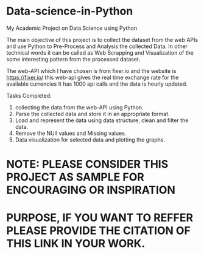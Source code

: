 # Data-science-in-Python
My Academic Project on Data Science using Python 

The main objective of this project is to collect the dataset from the web APIs
and use Python to Pre-Process and Analysis the collected Data. In other technical
words it can be called as Web Scrapping and Visualization of the some interesting
pattern from the processed dataset.

The web-API which I have chosen is from fixer.io and the website is https://fixer.io/
this web-api gives the real time exchange rate for the available currencies
It has 1000 api calls and the data is hourly updated.

Tasks Completed:
1. collecting the data from the web-API using Python. 
2. Parse the collected data and store it in an appropriate format.
3. Load and represent the data using data structure, clean and filter the data.
4. Remove the NUll values and Missing values.
5. Data visualization for selected data and plotting the graphs.

# NOTE: PLEASE CONSIDER THIS PROJECT AS SAMPLE FOR ENCOURAGING OR INSPIRATION
# PURPOSE, IF YOU WANT TO REFFER PLEASE PROVIDE THE CITATION OF THIS LINK IN YOUR WORK.
